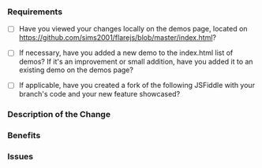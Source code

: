 ### Requirements

<!--
Filling out this template is required.
-->

- [ ] Have you viewed your changes locally on the demos page, located on https://github.com/sims2001/flarejs/blob/master/index.html?

- [ ] If necessary, have you added a new demo to the index.html list of demos? If it's an improvement or small addition, have you added it to an existing demo on the demos page?

- [ ] If applicable, have you created a fork of the following JSFiddle with your branch's code and your new feature showcased?

<!--

    To include your branch's version of Typed.js, simply add this JavaScript url as a dependency in JSFiddle, and remove the default:

    https://jsfiddle.net/mattboldt/1xs3LLmL/

    ```
    https://rawgit.com/<YOUR GITHUB USERNAME>/typed.js/<YOUR BRANCH NAME>/lib/typed.min.js
    ```
-->

### Description of the Change

<!--

We must be able to understand the design of your change from this description. If we can't get a good idea of what the code will be doing from the description here, the pull request may be closed at the maintainers' discretion.

-->

### Benefits

<!-- What benefits will be realized by the code change? -->

### Issues

<!-- Enter any applicable Issues here -->